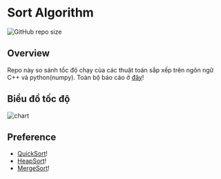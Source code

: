 # Sort Algorithm

![GitHub repo size](https://img.shields.io/github/repo-size/LeNguyenAnhKhoa/SortAlgorithm?color=red&style=flat-square)

## Overview

Repo này so sánh tốc độ chạy của các thuật toán sắp xếp trên ngôn ngữ C++ và python(numpy).
Toàn bộ báo cáo ở [đây](https://view.officeapps.live.com/op/view.aspx?src=https%3A%2F%2Fraw.githubusercontent.com%2FLeNguyenAnhKhoa%2FSortAlgorithm%2Fmain%2FSorting%2520Report.docx&wdOrigin=BROWSELINK)!

## Biểu đồ tốc độ

![chart](https://github.com/LeNguyenAnhKhoa/SortAlgorithm/assets/81629306/25766c3b-8f00-48cb-a092-6c971bf0a55a)

## Preference

* [QuickSort](https://www.geeksforgeeks.org/quicksort-using-random-pivoting/)!
* [HeapSort](https://www.geeksforgeeks.org/heap-sort/)!
* [MergeSort](https://www.geeksforgeeks.org/merge-sort/)!
